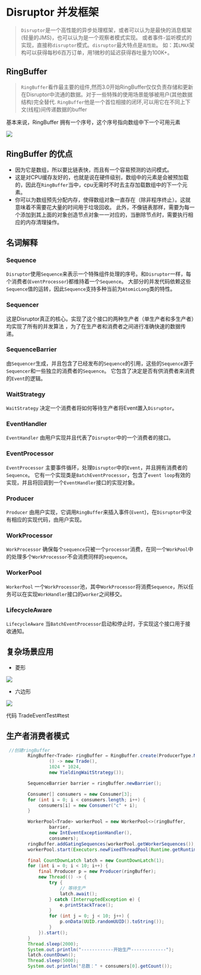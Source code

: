 # Disruptor 并发框架

> `Disruptor`是一个高性能的异步处理框架，或者可以认为是最快的消息框架(轻量的JMS)，也可以认为是一个观察者模式实现。
或者事件-监听模式的实现，直接称`disruptor`模式。`disruptor`最大特点是`高性能`。
如：其`LMAX`架构可以获得每秒6百万订单，用1微秒的延迟获得吞吐量为100K+。

## RingBuffer
> `RingBuffer`看作最主要的组件,然而3.0开始RingBuffer仅仅负责存储和更新在Disruptor中流通的数据。对于一些特殊的使用场景能够被用户(其他数据结构)完全替代.
`RingBuffer`他是一个首位相接的闭环,可以用它在不同上下文(线程)间传递数据的buffer


基本来说，RingBuffer 拥有一个序号，这个序号指向数组中下一个可用元素

![](http://i.imgur.com/nqzyhjh.png)

## RingBuffer 的优点

- 因为它是数组，所以要比链表快，而且有一个容易预测的访问模式。
- 这是对CPU缓存友好的，也就是说在硬件级别，数组中的元素是会被预加载的，因此在`RingBuffer`当中，cpu无需时不时去主存加载数组中的下一个元素。
- 你可以为数组预先分配内存，使得数组对象一直存在（除非程序终止）。这就意味着不需要花大量的时间用于垃圾回收。
此外，不像链表那样，需要为每一个添加到其上面的对象创造节点对象一一对应的，当删除节点时，需要执行相应的内存清理操作。


## 名词解释

### Sequence
`Disruptor`使用`Sequence`来表示一个特殊组件处理的序号。和`Disruptor`一样，每个消费者(`EventProcessor`)都维持着一个`Sequence`。
大部分的并发代码依赖这些`Sequence`值的运转，因此`Sequence`支持多种当前为`AtomicLong`类的特性。

### Sequencer
这是Disruptor真正的核心。实现了这个接口的两种生产者（单生产者和多生产者）均实现了所有的并发算法
，为了在生产者和消费者之间进行准确快速的数据传递。

### SequenceBarrier
由`Sequencer`生成，并且包含了已经发布的`Sequence`的引用，这些的`Sequence`源于`Sequencer`和一些独立的消费者的`Sequence`。
它包含了决定是否有供消费者来消费的`Event`的逻辑。

### WaitStrategy
`WaitStrategy` 决定一个消费者将如何等待生产者将Event置入`Disruptor`。

### EventHandler
`EventHandler` 由用户实现并且代表了`Disruptor`中的一个消费者的接口。
### EventProcessor

`EventProcessor` 主要事件循环，处理`Disruptor`中的`Event`，并且拥有消费者的`Sequence`。
它有一个实现类是`BatchEventProcessor`，包含了`event loop`有效的实现，并且将回调到一个`EventHandler`接口的实现对象。

### Producer
`Producer` 由用户实现，它调用`RingBuffer`来插入事件(`Event`)，在`Disruptor`中没有相应的实现代码，由用户实现。

### WorkProcessor
`WorkProcessor` 确保每个`sequence`只被一个`processor`消费，在同一个`WorkPool`中的处理多个`WorkProcessor`不会消费同样的`sequence`。

### WorkerPool
`WorkerPool` 一个`WorkProcessor`池，其中`WorkProcessor`将消费`Sequence`，所以任务可以在实现`WorkHandler`接口的`worker`之间移交。

### LifecycleAware
`LifecycleAware` 当`BatchEventProcessor`启动和停止时，于实现这个接口用于接收通知。


## 复杂场景应用

- 菱形

![](http://i.imgur.com/PtDPpWF.png)

- 六边形

![](http://i.imgur.com/jjK10Qd.png)

代码 TradeEventTest#test

## 生产者消费者模式

```java
 //创建ringBuffer
        RingBuffer<Trade> ringBuffer = RingBuffer.create(ProducerType.MULTI,
                () -> new Trade(),
                1024 * 1024,
                new YieldingWaitStrategy());

        SequenceBarrier barrier = ringBuffer.newBarrier();

        Consumer[] consumers = new Consumer[3];
        for (int i = 0; i < consumers.length; i++) {
            consumers[i] = new Consumer("c" + i);
        }

        WorkerPool<Trade> workerPool = new WorkerPool<>(ringBuffer,
                barrier,
                new IntEventExceptionHandler(),
                consumers);
        ringBuffer.addGatingSequences(workerPool.getWorkerSequences());
        workerPool.start(Executors.newFixedThreadPool(Runtime.getRuntime().availableProcessors()));

        final CountDownLatch latch = new CountDownLatch(1);
        for (int i = 0; i < 10; i++) {
            final Producer p = new Producer(ringBuffer);
            new Thread(() -> {
                try {
                    // 等待生产
                    latch.await();
                } catch (InterruptedException e) {
                    e.printStackTrace();
                }
                for (int j = 0; j < 10; j++) {
                    p.onData(UUID.randomUUID().toString());
                }
            }).start();
        }
        Thread.sleep(2000);
        System.out.println("------------开始生产-------------");
        latch.countDown();
        Thread.sleep(5000);
        System.out.println("总数：" + consumers[0].getCount());

```